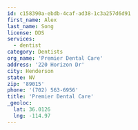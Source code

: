 ```yaml
---
id: c158390a-ebdb-4caf-ad38-1c3a257d6d91
first_name: Alex
last_name: Song
license: DDS
services:
  - dentist
category: Dentists
org_name: 'Premier Dental Care'
address: '220 Horizon Dr'
city: Henderson
state: NV
zip: '89015'
phone: '(702) 563-6956'
title: 'Premier Dental Care'
_geoloc:
  lat: 36.0126
  lng: -114.97
---
```

